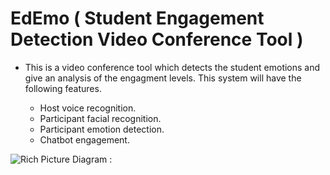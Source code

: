 # EdEmo ( Student Engagement Detection Video Conference Tool )

- This is a video conference tool which detects the student emotions and give an analysis of the engagment levels. This system will have the following features.
    
    * Host voice recognition.
    * Participant facial recognition.
    * Participant emotion detection.
    * Chatbot engagement.
    
![Rich Picture Diagram : ](https://github.com/hamzaziyard-devep/EdEmo/blob/main/Images/rpd.png "Rich Picture Diagram")
